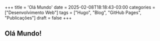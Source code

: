 +++
title = 'Olá Mundo'
date = 2025-02-08T18:18:43-03:00
categories = ["Desenvolvimento Web"]
tags = ["Hugo", "Blog", "GitHub Pages", "Publicações"]
draft = false
+++

## Olá Mundo!